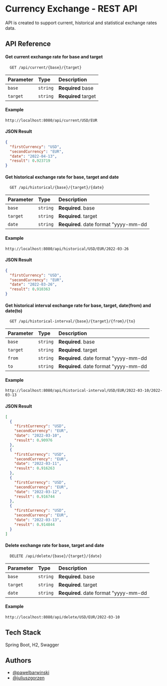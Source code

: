 
# Currency Exchange - REST API

API is created to support current, historical and statistical exchange rates data.


## API Reference

#### Get current exchange rate for base and target

```http
  GET /api/current/{base}/{target}
```

| Parameter | Type     | Description                |
| :-------- | :------- | :------------------------- |
| `base`    | `string` | **Required** base          |
| `target`  | `string` | **Required** target        |

#### Example
```http
http://localhost:8080/api/current/USD/EUR
```
#### JSON Result
```json
{
  "firstCurrency": "USD",
  "secondCurrency": "EUR",
  "date": "2022-04-13",
  "result": 0.923719
}
```

#### Get historical exchange rate for base, target and date

```http
  GET /api/historical/{base}/{target}/{date}
```

| Parameter | Type     | Description                       |
| :-------- | :------- | :-------------------------------- |
| `base`      | `string` | **Required**. base |
| `target`      | `string` | **Required**. target |
| `date`      | `string` | **Required**. date format "yyyy-mm-dd |

#### Example
```http
http://localhost:8080/api/historical/USD/EUR/2022-03-26
```
#### JSON Result
```json
{
  "firstCurrency": "USD",
  "secondCurrency": "EUR",
  "date": "2022-03-26",
  "result": 0.910363
}
```

#### Get historical interval exchange rate for base, target, date(from) and date(to)

```http
  GET /api/historical-interval/{base}/{target}/{from}/{to}
```

| Parameter | Type     | Description                       |
| :-------- | :------- | :-------------------------------- |
| `base`      | `string` | **Required**. base |
| `target`      | `string` | **Required**. target |
| `from`      | `string` | **Required**. date format "yyyy-mm-dd |
| `to`      | `string` | **Required**. date format "yyyy-mm-dd |

#### Example
```http
http://localhost:8080/api/historical-interval/USD/EUR/2022-03-10/2022-03-13
```
#### JSON Result
```json
[
  {
    "firstCurrency": "USD",
    "secondCurrency": "EUR",
    "date": "2022-03-10",
    "result": 0.90976
  },
  {
    "firstCurrency": "USD",
    "secondCurrency": "EUR",
    "date": "2022-03-11",
    "result": 0.916263
  },
  {
    "firstCurrency": "USD",
    "secondCurrency": "EUR",
    "date": "2022-03-12",
    "result": 0.916744
  },
  {
    "firstCurrency": "USD",
    "secondCurrency": "EUR",
    "date": "2022-03-13",
    "result": 0.914844
  }
]
```

#### Delete exchange rate for base, target and date

```http
  DELETE /api/delete/{base}/{target}/{date}
```

| Parameter | Type     | Description                       |
|:----------| :------- | :-------------------------------- |
| `base`    | `string` | **Required**. base |
| `target`  | `string` | **Required**. target |
| `date`    | `string` | **Required**. date format "yyyy-mm-dd |

#### Example
```http
http://localhost:8080/api/delete/USD/EUR/2022-03-10
```
## Tech Stack

Spring Boot, H2, Swagger

## Authors

- [@pawelbarwinski](https://github.com/PawelB-93)
- [@juliuszgorzen](https://github.com/Juliusz-G)

